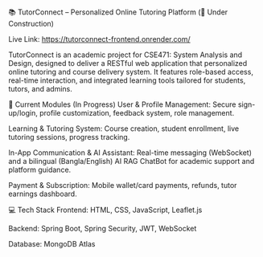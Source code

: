 📚 TutorConnect – Personalized Online Tutoring Platform (🚧 Under Construction)

Live Link: https://tutorconnect-frontend.onrender.com/

TutorConnect is an academic project for CSE471: System Analysis and Design, designed to deliver a RESTful web application that personalized online tutoring and course delivery system. It features role-based access, real-time interaction, and integrated learning tools tailored for students, tutors, and admins.

🔧 Current Modules (In Progress)
User & Profile Management: Secure sign-up/login, profile customization, feedback system, role management.

Learning & Tutoring System: Course creation, student enrollment, live tutoring sessions, progress tracking.

In-App Communication & AI Assistant: Real-time messaging (WebSocket) and a bilingual (Bangla/English)  AI  RAG ChatBot for academic support and platform guidance.

Payment & Subscription: Mobile wallet/card payments, refunds, tutor earnings dashboard.



💻 Tech Stack
Frontend: HTML, CSS, JavaScript, Leaflet.js

Backend: Spring Boot, Spring Security, JWT, WebSocket

Database: MongoDB Atlas
